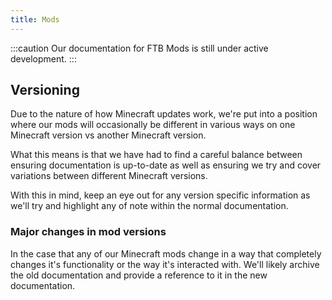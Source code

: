 ```yaml
---
title: Mods
---
```


:::caution
Our documentation for FTB Mods is still under active development.
:::

## Versioning

Due to the nature of how Minecraft updates work, we're put into a position where our mods will occasionally be different in various ways on one Minecraft version vs another Minecraft version.

What this means is that we have had to find a careful balance between ensuring documentation is up-to-date as well as ensuring we try and cover variations between different Minecraft versions.

With this in mind, keep an eye out for any version specific information as we'll try and highlight any of note within the normal documentation.

### Major changes in mod versions

In the case that any of our Minecraft mods change in a way that completely changes it's functionality or the way it's interacted with. We'll likely archive the old documentation and provide a reference to it in the new documentation. 

